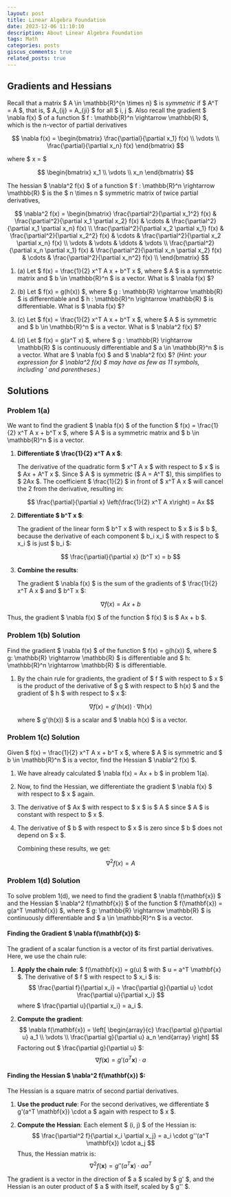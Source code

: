 ```yaml
---
layout: post
title: Linear Algebra Foundation
date: 2023-12-06 11:10:10
description: About Linear Algebra Foundation
tags: Math
categories: posts
giscus_comments: true
related_posts: true
---
```


## Gradients and Hessians

Recall that a matrix $ A \in \mathbb{R}^{n \times n} $ is _symmetric_ if $ A^T = A $, that is, $ A_{ij} = A_{ji} $ for all $ i, j $. Also recall the gradient $ \nabla f(x) $ of a function $ f : \mathbb{R}^n \rightarrow \mathbb{R} $, which is the n-vector of partial derivatives

$$
\nabla f(x) = 
\begin{bmatrix}
\frac{\partial}{\partial x_1} f(x) \\
\vdots \\
\frac{\partial}{\partial x_n} f(x)
\end{bmatrix}
$$

where $ x = $

$$
\begin{bmatrix}
x_1 \\
\vdots \\
x_n
\end{bmatrix}
$$

The hessian $ \nabla^2 f(x) $ of a function $ f : \mathbb{R}^n \rightarrow \mathbb{R} $ is the $ n \times n $ symmetric matrix of twice partial derivatives,

$$
\nabla^2 f(x) = 
\begin{bmatrix}
\frac{\partial^2}{\partial x_1^2} f(x) & \frac{\partial^2}{\partial x_1 \partial x_2} f(x) & \cdots & \frac{\partial^2}{\partial x_1 \partial x_n} f(x) \\
\frac{\partial^2}{\partial x_2 \partial x_1} f(x) & \frac{\partial^2}{\partial x_2^2} f(x) & \cdots & \frac{\partial^2}{\partial x_2 \partial x_n} f(x) \\
\vdots & \vdots & \ddots & \vdots \\
\frac{\partial^2}{\partial x_n \partial x_1} f(x) & \frac{\partial^2}{\partial x_n \partial x_2} f(x) & \cdots & \frac{\partial^2}{\partial x_n^2} f(x) \\
\end{bmatrix}
$$

1. (a) Let $ f(x) = \frac{1}{2} x^T A x + b^T x $, where $ A $ is a symmetric matrix and $ b \in \mathbb{R}^n $ is a vector. What is $ \nabla f(x) $?

2. (b) Let $ f(x) = g(h(x)) $, where $ g : \mathbb{R} \rightarrow \mathbb{R} $ is differentiable and $ h : \mathbb{R}^n \rightarrow \mathbb{R} $ is differentiable. What is $ \nabla f(x) $?

3. (c) Let $ f(x) = \frac{1}{2} x^T A x + b^T x $, where $ A $ is symmetric and $ b \in \mathbb{R}^n $ is a vector. What is $ \nabla^2 f(x) $?

4. (d) Let $ f(x) = g(a^T x) $, where $ g : \mathbb{R} \rightarrow \mathbb{R} $ is continuously differentiable and $ a \in \mathbb{R}^n $ is a vector. What are $ \nabla f(x) $ and $ \nabla^2 f(x) $? (*Hint: your expression for $ \nabla^2 f(x) $ may have as few as 11 symbols, including ' and parentheses.*)


## Solutions

### Problem 1(a)

We want to find the gradient $ \nabla f(x) $ of the function $ f(x) = \frac{1}{2} x^T A x + b^T x $, where $ A $ is a symmetric matrix and $ b \in \mathbb{R}^n $ is a vector.

1. **Differentiate $ \frac{1}{2} x^T A x $**:

   The derivative of the quadratic form $ x^T A x $ with respect to $ x $ is $ Ax + A^T x $. Since $ A $ is symmetric ($ A = A^T $), this simplifies to $ 2Ax $. The coefficient $ \frac{1}{2} $ in front of $ x^T A x $ will cancel the 2 from the derivative, resulting in:

   $$
   \frac{\partial}{\partial x} \left(\frac{1}{2} x^T A x\right) = Ax
   $$

2. **Differentiate $ b^T x $**:

   The gradient of the linear form $ b^T x $ with respect to $ x $ is $ b $, because the derivative of each component $ b_i x_i $ with respect to $ x_i $ is just $ b_i $:

   $$
   \frac{\partial}{\partial x} (b^T x) = b
   $$

3. **Combine the results**:

   The gradient $ \nabla f(x) $ is the sum of the gradients of $ \frac{1}{2} x^T A x $ and $ b^T x $:

   $$
   \nabla f(x) = Ax + b
   $$

Thus, the gradient $ \nabla f(x) $ of the function $ f(x) $ is $ Ax + b $.

### Problem 1(b) Solution

Find the gradient $ \nabla f(x) $ of the function $ f(x) = g(h(x)) $, where $ g: \mathbb{R} \rightarrow \mathbb{R} $ is differentiable and $ h: \mathbb{R}^n \rightarrow \mathbb{R} $ is differentiable.

1. By the chain rule for gradients, the gradient of $ f $ with respect to $ x $ is the product of the derivative of $ g $ with respect to $ h(x) $ and the gradient of $ h $ with respect to $ x $:

   $$
   \nabla f(x) = g'(h(x)) \cdot \nabla h(x)
   $$

   where $ g'(h(x)) $ is a scalar and $ \nabla h(x) $ is a vector.

### Problem 1(c) Solution

Given $ f(x) = \frac{1}{2} x^T A x + b^T x $, where $ A $ is symmetric and $ b \in \mathbb{R}^n $ is a vector, find the Hessian $ \nabla^2 f(x) $.

1. We have already calculated $ \nabla f(x) = Ax + b $ in problem 1(a).
2. Now, to find the Hessian, we differentiate the gradient $ \nabla f(x) $ with respect to $ x $ again.
3. The derivative of $ Ax $ with respect to $ x $ is $ A $ since $ A $ is constant with respect to $ x $.
4. The derivative of $ b $ with respect to $ x $ is zero since $ b $ does not depend on $ x $.

   Combining these results, we get:

   $$
   \nabla^2 f(x) = A
   $$

### Problem 1(d) Solution

To solve problem 1(d), we need to find the gradient $ \nabla f(\mathbf{x}) $ and the Hessian $ \nabla^2 f(\mathbf{x}) $ of the function $ f(\mathbf{x}) = g(a^T \mathbf{x}) $, where $ g: \mathbb{R} \rightarrow \mathbb{R} $ is continuously differentiable and $ a \in \mathbb{R}^n $ is a vector.

#### Finding the Gradient $ \nabla f(\mathbf{x}) $:

The gradient of a scalar function is a vector of its first partial derivatives. Here, we use the chain rule:

1. **Apply the chain rule**:
   $ f(\mathbf{x}) = g(u) $ with $ u = a^T \mathbf{x} $. The derivative of $ f $ with respect to $ x_i $ is:
   $$
   \frac{\partial f}{\partial x_i} = \frac{\partial g}{\partial u} \cdot \frac{\partial u}{\partial x_i}
   $$
   where $ \frac{\partial u}{\partial x_i} = a_i $.

2. **Compute the gradient**:
   $$
   \nabla f(\mathbf{x}) = \left[ \begin{array}{c}
   \frac{\partial g}{\partial u} a_1 \\
   \vdots \\
   \frac{\partial g}{\partial u} a_n
   \end{array} \right]
   $$
   Factoring out $ \frac{\partial g}{\partial u} $:
   $$
   \nabla f(\mathbf{x}) = g'(a^T \mathbf{x}) \cdot a
   $$

#### Finding the Hessian $ \nabla^2 f(\mathbf{x}) $:

The Hessian is a square matrix of second partial derivatives.

1. **Use the product rule**:
   For the second derivatives, we differentiate $ g'(a^T \mathbf{x}) \cdot a $ again with respect to $ x $.

2. **Compute the Hessian**:
   Each element $ (i, j) $ of the Hessian is:
   $$
   \frac{\partial^2 f}{\partial x_i \partial x_j} = a_i \cdot g''(a^T \mathbf{x}) \cdot a_j
   $$
   Thus, the Hessian matrix is:
   $$
   \nabla^2 f(\mathbf{x}) = g''(a^T \mathbf{x}) \cdot a a^T
   $$

The gradient is a vector in the direction of $ a $ scaled by $ g' $, and the Hessian is an outer product of $ a $ with itself, scaled by $ g'' $.
